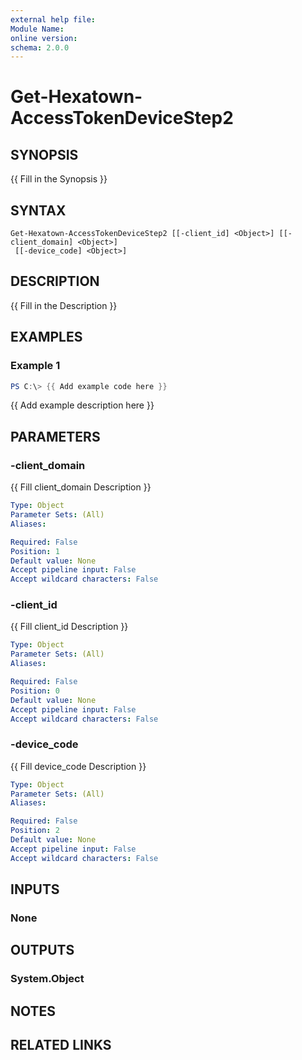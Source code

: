 ```yaml
---
external help file:
Module Name:
online version:
schema: 2.0.0
---
```


# Get-Hexatown-AccessTokenDeviceStep2

## SYNOPSIS
{{ Fill in the Synopsis }}

## SYNTAX

```
Get-Hexatown-AccessTokenDeviceStep2 [[-client_id] <Object>] [[-client_domain] <Object>]
 [[-device_code] <Object>]
```

## DESCRIPTION
{{ Fill in the Description }}

## EXAMPLES

### Example 1
```powershell
PS C:\> {{ Add example code here }}
```

{{ Add example description here }}

## PARAMETERS

### -client_domain
{{ Fill client_domain Description }}

```yaml
Type: Object
Parameter Sets: (All)
Aliases:

Required: False
Position: 1
Default value: None
Accept pipeline input: False
Accept wildcard characters: False
```

### -client_id
{{ Fill client_id Description }}

```yaml
Type: Object
Parameter Sets: (All)
Aliases:

Required: False
Position: 0
Default value: None
Accept pipeline input: False
Accept wildcard characters: False
```

### -device_code
{{ Fill device_code Description }}

```yaml
Type: Object
Parameter Sets: (All)
Aliases:

Required: False
Position: 2
Default value: None
Accept pipeline input: False
Accept wildcard characters: False
```

## INPUTS

### None

## OUTPUTS

### System.Object
## NOTES

## RELATED LINKS
